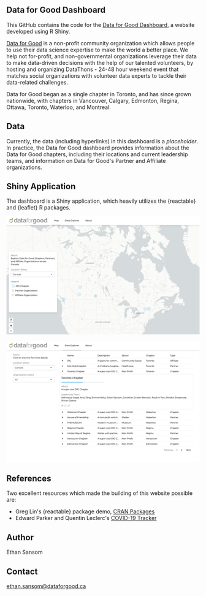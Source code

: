 ## Data for Good Dashboard
This GitHub contains the code for the [Data for Good Dashboard](https://7wouif-ethan-sansom.shinyapps.io/dfg_dashboard/), a website developed using R Shiny.

[Data for Good](https://dataforgood.ca/) is a non-profit community organization which allows people to use their data science expertise to make the world a better place. We help not for-profit, and non-governmental organizations leverage their data to make data-driven decisions with the help of our talented volunteers, by hosting and organizing DataThons - 24-48 hour weekend event that matches social organizations with volunteer data experts to tackle their data-related challenges.
 
Data for Good began as a single chapter in Toronto, and has since grown nationwide, with chapters in Vancouver, Calgary, Edmonton, Regina, Ottawa, Toronto, Waterloo, and Montreal.

## Data
Currently, the data (including hyperlinks) in this dashboard is a *placeholder*. In practice, the Data for Good dashboard provides information about the Data for Good chapters, including their locations and current leadership teams, and information on Data for Good's Partner and Affiliate organizations.

## Shiny Application

The dashboard is a Shiny application, which heavily utilizes the {reactable} and {leaflet} R packages.

![Map View](www/map_preview.png)

![Data Explorer View](www/data_explorer_preview.png)

## References
Two excellent resources which made the building of this website possible are:
- Greg Lin's {reactable} package demo, [CRAN Packages](https://glin.github.io/reactable/articles/cran-packages/cran-packages.html)
- Edward Parker and Quentin Leclerc's [COVID-19 Tracker](https://vac-lshtm.shinyapps.io/ncov_tracker/#)

## Author
Ethan Sansom

## Contact
ethan.sansom@dataforgood.ca
